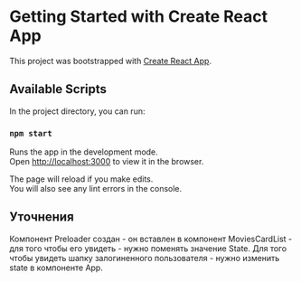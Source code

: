 # Getting Started with Create React App

This project was bootstrapped with [Create React App](https://github.com/facebook/create-react-app).

## Available Scripts

In the project directory, you can run:

### `npm start`

Runs the app in the development mode.\
Open [http://localhost:3000](http://localhost:3000) to view it in the browser.

The page will reload if you make edits.\
You will also see any lint errors in the console.

## Уточнения

Компонент Preloader создан - он вставлен в компонент MoviesCardList - для того чтобы его увидеть - нужно поменять значение State.
Для того чтобы увидеть шапку залогиненного пользователя - нужно изменить state в компоненте App.
